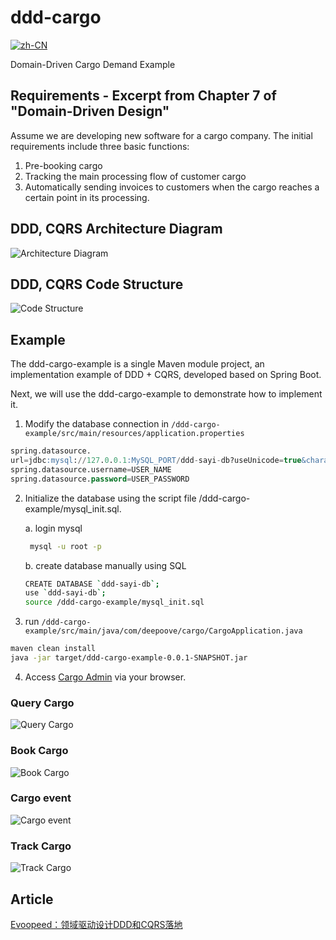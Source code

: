 # ddd-cargo

[![zh-CN](https://img.shields.io/badge/lang-zh--CN-red.svg)](https://github.com/Argentum11/ddd-cargo/blob/master/README.zh-CN.md)

Domain-Driven Cargo Demand Example

## Requirements - Excerpt from Chapter 7 of "Domain-Driven Design"

Assume we are developing new software for a cargo company. The initial requirements include three basic functions:

1. Pre-booking cargo
2. Tracking the main processing flow of customer cargo
3. Automatically sending invoices to customers when the cargo reaches a certain point in its processing.

## DDD, CQRS Architecture Diagram

![Architecture Diagram](./ddd.png)

## DDD, CQRS Code Structure

![Code Structure](./ddd_package.png)

## Example

The ddd-cargo-example is a single Maven module project, an implementation example of DDD + CQRS, developed based on Spring Boot.

Next, we will use the ddd-cargo-example to demonstrate how to implement it.

1. Modify the database connection in `/ddd-cargo-example/src/main/resources/application.properties`

```SQL
spring.datasource.
url=jdbc:mysql://127.0.0.1:MySQL_PORT/ddd-sayi-db?useUnicode=true&characterEncoding=UTF-8
spring.datasource.username=USER_NAME
spring.datasource.password=USER_PASSWORD
```

2. Initialize the database using the script file /ddd-cargo-example/mysql_init.sql.

    a. login mysql

    ```bash
     mysql -u root -p
     ```

    b. create database manually using SQL

    ```bash
    CREATE DATABASE `ddd-sayi-db`;
    use `ddd-sayi-db`;
    source /ddd-cargo-example/mysql_init.sql
    ```

3. run `/ddd-cargo-example/src/main/java/com/deepoove/cargo/CargoApplication.java`
  
  ```bash
  maven clean install
  java -jar target/ddd-cargo-example-0.0.1-SNAPSHOT.jar
  ```

4. Access [Cargo Admin](http://127.0.0.1:8077/index.html) via your browser.

### Query Cargo

![Query Cargo](./cargo_home.png)

### Book Cargo

![Book Cargo](./cargo_book.png)

### Cargo event

![Cargo event](./cargo_event.png)

### Track Cargo

![Track Cargo](./cargo_track.png)

## Article

[Evoopeed：领域驱动设计DDD和CQRS落地](https://mp.weixin.qq.com/s/R-jBnPhWJHs7J-4CETV88A)
